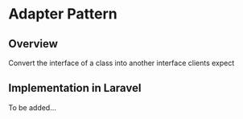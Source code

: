 # Adapter Pattern

## Overview

Convert the interface of a class into another interface clients expect

## Implementation in Laravel

To be added...